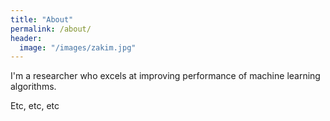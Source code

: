 ```yaml
---
title: "About"
permalink: /about/
header:
  image: "/images/zakim.jpg"
---
```


I'm a researcher who excels at improving performance of machine learning algorithms.

Etc, etc, etc

